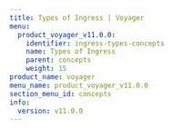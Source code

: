 ```yaml
---
title: Types of Ingress | Voyager
menu:
  product_voyager_v11.0.0:
    identifier: ingress-types-concepts
    name: Types of Ingress
    parent: concepts
    weight: 15
product_name: voyager
menu_name: product_voyager_v11.0.0
section_menu_id: concepts
info:
  version: v11.0.0
---
```


